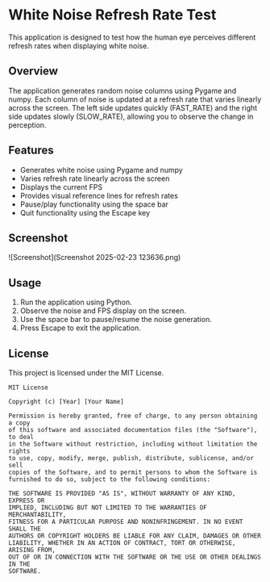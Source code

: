 # White Noise Refresh Rate Test

This application is designed to test how the human eye perceives different refresh rates when displaying white noise.

## Overview

The application generates random noise columns using Pygame and numpy. Each column of noise is updated at a refresh rate that varies linearly across the screen. The left side updates quickly (FAST_RATE) and the right side updates slowly (SLOW_RATE), allowing you to observe the change in perception.

## Features

- Generates white noise using Pygame and numpy
- Varies refresh rate linearly across the screen
- Displays the current FPS
- Provides visual reference lines for refresh rates
- Pause/play functionality using the space bar
- Quit functionality using the Escape key

## Screenshot

![Screenshot](Screenshot 2025-02-23 123636.png)

## Usage

1. Run the application using Python.
2. Observe the noise and FPS display on the screen.
3. Use the space bar to pause/resume the noise generation.
4. Press Escape to exit the application.

## License

This project is licensed under the MIT License. 

```
MIT License

Copyright (c) [Year] [Your Name]

Permission is hereby granted, free of charge, to any person obtaining a copy
of this software and associated documentation files (the "Software"), to deal
in the Software without restriction, including without limitation the rights
to use, copy, modify, merge, publish, distribute, sublicense, and/or sell
copies of the Software, and to permit persons to whom the Software is
furnished to do so, subject to the following conditions:

THE SOFTWARE IS PROVIDED "AS IS", WITHOUT WARRANTY OF ANY KIND, EXPRESS OR
IMPLIED, INCLUDING BUT NOT LIMITED TO THE WARRANTIES OF MERCHANTABILITY,
FITNESS FOR A PARTICULAR PURPOSE AND NONINFRINGEMENT. IN NO EVENT SHALL THE
AUTHORS OR COPYRIGHT HOLDERS BE LIABLE FOR ANY CLAIM, DAMAGES OR OTHER
LIABILITY, WHETHER IN AN ACTION OF CONTRACT, TORT OR OTHERWISE, ARISING FROM,
OUT OF OR IN CONNECTION WITH THE SOFTWARE OR THE USE OR OTHER DEALINGS IN THE
SOFTWARE.
```